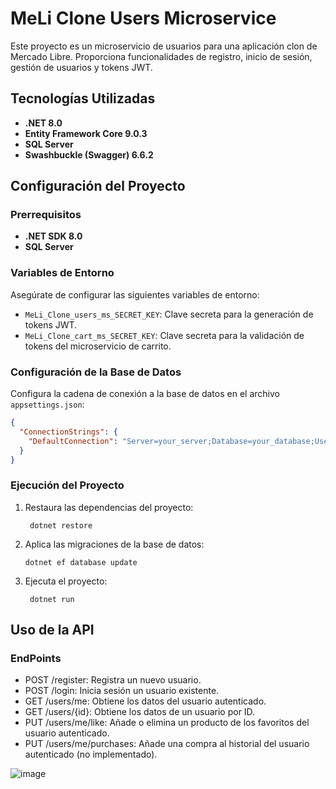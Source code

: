 # MeLi Clone Users Microservice

Este proyecto es un microservicio de usuarios para una aplicación clon de Mercado Libre. Proporciona funcionalidades de registro, inicio de sesión, gestión de usuarios y tokens JWT.

## Tecnologías Utilizadas

- **.NET 8.0**
- **Entity Framework Core 9.0.3**
- **SQL Server**
- **Swashbuckle (Swagger) 6.6.2**

## Configuración del Proyecto

### Prerrequisitos

- **.NET SDK 8.0**
- **SQL Server**

### Variables de Entorno

Asegúrate de configurar las siguientes variables de entorno:

- `MeLi_Clone_users_ms_SECRET_KEY`: Clave secreta para la generación de tokens JWT.
- `MeLi_Clone_cart_ms_SECRET_KEY`: Clave secreta para la validación de tokens del microservicio de carrito.

### Configuración de la Base de Datos

Configura la cadena de conexión a la base de datos en el archivo `appsettings.json`:

```json
{
  "ConnectionStrings": {
    "DefaultConnection": "Server=your_server;Database=your_database;User Id=your_user;Password=your_password;"
  }
}
```

### Ejecución del Proyecto

1. Restaura las dependencias del proyecto:
   ```
    dotnet restore
   ```
2. Aplica las migraciones de la base de datos:
    ```
    dotnet ef database update
   ```
3. Ejecuta el proyecto:
   ```
    dotnet run
   ```

## Uso de la API
### EndPoints

- POST /register: Registra un nuevo usuario.
- POST /login: Inicia sesión un usuario existente.
- GET /users/me: Obtiene los datos del usuario autenticado.
- GET /users/{id}: Obtiene los datos de un usuario por ID.
- PUT /users/me/like: Añade o elimina un producto de los favoritos del usuario autenticado.
- PUT /users/me/purchases: Añade una compra al historial del usuario autenticado (no implementado).

![image](https://github.com/user-attachments/assets/f280fc1d-53ea-4dc6-a759-577ef8f432e7)

